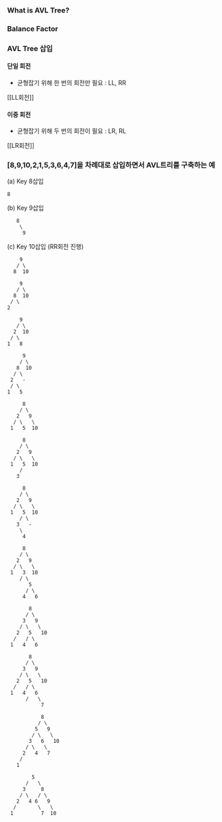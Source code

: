 
### What is AVL Tree? 

### Balance Factor

### AVL Tree 삽입

#### 단일 회전

+ 균형잡기 위해 한 번의 회전만 필요 : LL, RR

[[LL회전]]
#### 이중 회전

+ 균형잡기 위해 두 번의 회전이 필요 : LR, RL

[[LR회전]]

### [8,9,10,2,1,5,3,6,4,7]을 차례대로 삽입하면서 AVL트리를 구축하는 예

(a) Key 8삽입
```
8
```

(b) Key 9삽입
```
   8
    \
     9
```

(c) Key 10삽입 (RR회전 진행)
```
    9
   / \
  8  10
```

```
    9
   / \
  8  10
 / \
2
```

```
    9
   / \
  2  10
 / \
1   8
```

```
     9
    / \
   8  10
  / \
 2   -
 / \
1   5
```

```
     8
    / \
   2   9
  / \   \
 1   5  10
```

```
     8
    / \
   2   9
  / \   \
 1   5  10
    /
   3
```

```
     8
    / \
   2   9
  / \   \
 1   5  10
    / \
   3   -
    \
     4
```

```
     8
    / \
   2   9
  / \   \
 1   3  10
    / \
       5
      / \
	 4   6
```

```
       8
      / \
     3   9
    / \   \
   2   5   10
  /   / \ 
 1   4   6
```

```
       8
      / \
     3   9
    / \   \
   2   5   10
  /   / \ 
 1   4   6
      /   \
           7

```

```
	       8
	      / \
	     5   9
	    / \   \
	   3   6   10
	  / \   \ 
	 2   4   7
    /     
   1        
```

```
        5
      /   \
     3     8
    / \   / \
   2   4 6   9
  /       \   \
 1         7  10
  
```